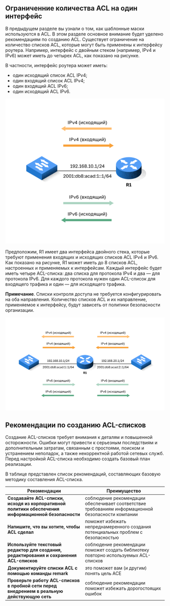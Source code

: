 <!-- 4.3.1 -->
## Ограниченние количества ACL на один интерфейс

В предыдущем разделе вы узнали о том, как шаблонные маски используются в ACL. В этом разделе основное внимание будет уделено рекомендациям по созданию ACL. Существует ограничение на количество списков ACL, которые могут быть применены к интерфейсу роутера. Например, интерфейс с двойным стеком (например, IPv4 и IPv6) может иметь до четырех ACL, как показано на рисунке.

В частности, интерфейс роутера может иметь:

* один исходящий список ACL IPv4;
* один входящий список ACL IPv4;
* один входящий ACL IPv6;
* один исходящий ACL IPv6.

![](./assets/4.3.1-1.svg)
<!-- /courses/ensa-dl/ae8e8c82-34fd-11eb-ba19-f1886492e0e4/aeb43cf0-34fd-11eb-ba19-f1886492e0e4/assets/c60d4bb0-1c46-11ea-af56-e368b99e9723.svg -->

<!--
На рисунке показан один ACL, на каждый протокол, на одно направление, на одном интерфейсе. Существует роутер с именем R1 справа и переключение слева с кабелем между ними. Над строкой над устройством находится адрес IPv4 192.168.10.1, ниже — адрес IPv6 2001:db8:acad:1::1/64. Над этим две жирных стрелки, одна из которых указывает на роутер со словами IPv4 (Inbound), другая указывает в противоположном направлении со словами IPv4 (outbound). Под адресом IPv6 находятся еще две толстые стрелки, одна из которых указывает на роутер со словами IPv6 (inbound), а другая стрелка, указывающая в противоположную сторону со словами IPv6 (outbound).
-->

Предположим, R1 имеет два интерфейса двойного стека, которые требуют применения входящих и исходящих списков ACL IPv4 и IPv6. Как показано на рисунке, R1 может иметь до 8 списков ACL, настроенных и применяемых к интерфейсам. Каждый интерфейс будет иметь четыре ACL-списка: два списка для протокола IPv4 и два — для протокола IPv6. Для каждого протокола нужен один ACL-список для входящего трафика и один — для исходящего трафика.

**Примечание**. Списки контроля доступа не требуется конфигурировать на оба направления. Количество списков ACL и их направление, применяемое к интерфейсу, будут зависеть от политики безопасности организации.

![](./assets/4.3.1-2.svg)
<!-- /courses/ensa-dl/ae8e8c82-34fd-11eb-ba19-f1886492e0e4/aeb43cf0-34fd-11eb-ba19-f1886492e0e4/assets/c60d99d1-1c46-11ea-af56-e368b99e9723.svg -->

<!--
На рисунке показан один ACL, на каждый протокол, на одно направление, на двух интерфейсах. В центре находится роутер R1 и два коммутатора: один слева и один справа. Между ними имеется кабель. Над кабелем слева от роутера находится адрес IPv4 192.168.10.1, ниже — адрес IPv6 2001:db8:acad:1::1/64. Над кабелем справа от роутера находится IPv4 адрес 192.168.20.1, ниже — IPv6 адрес 2001:db8:acad:2::1/64. Над кабелями, на каждой стороне роутера, расположены две жирные стрелки, одна из которых указывает на него со словами IPv4 (Inbound), другая указывает в противоположном направлении со словами IPv4 (Outbound). Ниже кабеля, на каждой стороне роутера, расположены две жирные стрелки, одна из которых указывает на него со словами IPv6 (inbound), а другая стрелка, указывающая в противоположном направлении словами IPv6 (Outbound).
-->

<!-- 4.3.2 -->
## Рекомендации по созданию ACL-списков

Создание ACL-списков требует внимания к деталям и повышенной осторожности. Ошибки могут привести к серьезным последствиям и дополнительным затратам, связанным с простоями, поиском и устранением неполадок, а также некорректной работой сетевых служб. Перед настройкой ACL-списка необходимо создать базовый план реализации.

В таблице представлен список рекомендаций, составляющих базовую методику составления ACL-списка.

| **Рекомендации** | **Преимущество** |
| --- | --- |
| **Создавайте ACL-списки, исходя из корпоративной политики обеспечения информационной безопасности** | соблюдение рекомендации обеспечивает соответствие требованиям информационной безопасности компании |
| **Напишите, что вы хотите, чтобы ACL сделал** | поможет избежать непреднамеренного создания потенциальных проблем с безопасностью |
| **Используйте текстовый редактор для создания, редактирования и сохранения ACL-списков** | соблюдение рекомендации поможет создать библиотеку повторно используемых ACL-списков |
| **Документируйте списки ACL с помощью команды remark** | это поможет вам (и другим) понять цель ACE |
| **Проверьте работу ACL-списков в пробной сети перед внедрением в реальную действующую сеть** | соблюдение рекомендации поможет избежать дорогостоящих ошибок |

<!-- 4.3.3 -->
<!-- quiz -->

